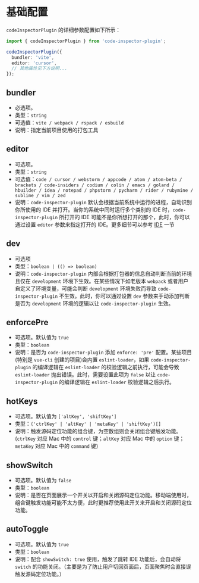 # 基础配置

`codeInspectorPlugin` 的详细参数配置如下所示：

```typescript
import { codeInspectorPlugin } from 'code-inspector-plugin';

codeInspectorPlugin({
  bundler: 'vite',
  editor: 'cursor',
  // 其他属性见下方说明...
});
```

## bundler

- 必选项。
- 类型：`string`
- 可选值：`vite / webpack / rspack / esbuild`
- 说明：指定当前项目使用的打包工具

## editor

- 可选项。
- 类型：`string`
- 可选值：`code / cursor / webstorm / appcode / atom / atom-beta / brackets / code-insiders / codium / colin / emacs / goland / hbuilder / idea / notepad / phpstorm / pycharm / rider / rubymine / sublime / vim / zed`
- 说明：`code-inspector-plugin` 默认会根据当前系统中运行的进程，自动识别你所使用的 IDE 并打开。当你的系统中同时运行多个类别的 IDE 时，`code-inspector-plugin` 所打开的 IDE 可能不是你所想打开的那个，此时，你可以通过设置 `editor` 参数来指定打开的 IDE。更多细节可以参考 [IDE](http://localhost:5173/guide/ide.html) 一节

## dev <Badge type="tip" text="0.5.0+" vertical="middle" />

- 可选项
- 类型：`boolean | (() => boolean)`
- 说明：`code-inspector-plugin` 内部会根据打包器的信息自动判断当前的环境且仅在 `development` 环境下生效。在某些情况下如老版本 `webpack` 或者用户自定义了环境变量，可能会判断 `development` 环境失败而导致 `code-inspector-plugin` 不生效。此时，你可以通过设置 `dev` 参数来手动添加判断是否为 `development` 环境的逻辑以让 `code-inspector-plugin` 生效。

## enforcePre <Badge type="tip" text="0.4.0+" vertical="middle" />

- 可选项。默认值为 `true`
- 类型：`boolean`
- 说明：是否为 `code-inspector-plugin` 添加 `enforce: 'pre'` 配置。某些项目(特别是 `vue-cli` 创建的项目)会内置 `eslint-loader`，如果 `code-inspector-plugin` 的编译逻辑在 `eslint-loader` 的校验逻辑之前执行，可能会导致 `eslint-loader` 抛出错误。此时，需要设置此项为 `false` 以让 `code-inspector-plugin` 的编译逻辑在 `eslint-loader` 校验逻辑之后执行。

## hotKeys

- 可选项。默认值为 `['altKey', 'shiftKey']`
- 类型：`('ctrlKey' | 'altKey' | 'metaKey' | 'shiftKey')[]`
- 说明：触发源码定位功能的组合键，为空数组则会关闭组合键触发功能。(`ctrlKey` 对应 Mac 中的 `control` 键；`altKey` 对应 Mac 中的 `option` 键；`metaKey` 对应 Mac 中的 `command` 键)

## showSwitch

- 可选项。默认值为 `false`
- 类型：`boolean`
- 说明：是否在页面展示一个开关以开启和关闭源码定位功能。移动端使用时，组合键触发功能可能不太方便，此时更推荐使用此开关来开启和关闭源码定位功能。

## autoToggle

- 可选项。默认值为 `true`
- 类型：`boolean`
- 说明：配合 `showSwitch: true` 使用，触发了跳转 IDE 功能后，会自动将 `switch` 的功能关闭。（主要是为了防止用户切回页面后，页面聚焦时会直接误触发源码定位功能。）
